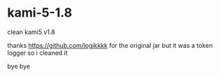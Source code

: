 # kami-5-1.8
clean kami5 v1.8


thanks https://github.com/logikkkk for the original jar but it was a token logger so i cleaned it


bye bye
